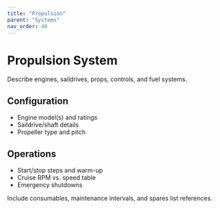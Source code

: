 ```yaml
---
title: "Propulsion"
parent: "Systems"
nav_order: 40
---
```


# Propulsion System

Describe engines, saildrives, props, controls, and fuel systems.

## Configuration

- Engine model(s) and ratings
- Saildrive/shaft details
- Propeller type and pitch

## Operations

- Start/stop steps and warm-up
- Cruise RPM vs. speed table
- Emergency shutdowns

Include consumables, maintenance intervals, and spares list references.
